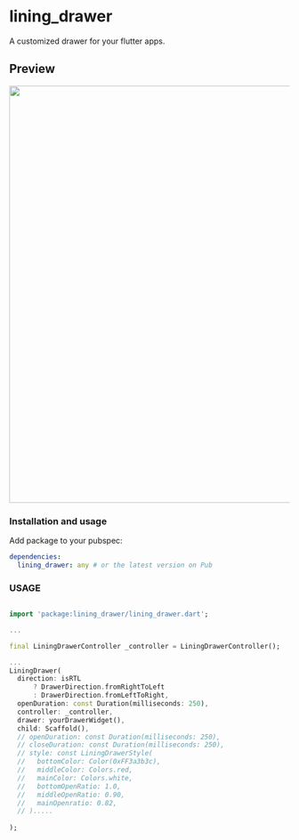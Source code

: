 # lining_drawer

A customized drawer for your flutter apps.

## Preview

<img src='https://user-images.githubusercontent.com/22800380/170866664-80a20315-8614-40c3-b91a-c7d5bb78787f.gif' height='750' />



### Installation and usage ###

Add package to your pubspec:

```yaml
dependencies:
  lining_drawer: any # or the latest version on Pub
```

### USAGE

```dart 

import 'package:lining_drawer/lining_drawer.dart';

...

final LiningDrawerController _controller = LiningDrawerController();

...
LiningDrawer(
  direction: isRTL
      ? DrawerDirection.fromRightToLeft
      : DrawerDirection.fromLeftToRight,
  openDuration: const Duration(milliseconds: 250),
  controller: _controller,
  drawer: yourDrawerWidget(),
  child: Scaffold(),
  // openDuration: const Duration(milliseconds: 250),
  // closeDuration: const Duration(milliseconds: 250),
  // style: const LiningDrawerStyle(
  //   bottomColor: Color(0xFF3a3b3c),
  //   middleColor: Colors.red,
  //   mainColor: Colors.white,
  //   bottomOpenRatio: 1.0,
  //   middleOpenRatio: 0.90,
  //   mainOpenratio: 0.82,
  // ).....
  
);

```

